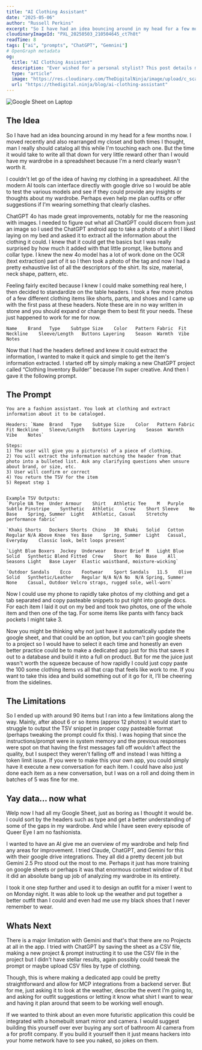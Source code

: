 ```yaml
---
title: "AI Clothing Assistant" 
date: "2025-05-06"
author: "Russell Perkins" 
excerpt: "So I have had an idea bouncing around in my head for a few months now. I moved recently and also rearranged my closet and both times I thought, man I really should catalog all this while I'm touching each one."
cloudinaryImageId: "PXL_20250503_210504645_ct7h8t"
readTime: 8
tags: ["ai", "prompts", "ChatGPT", "Gemnini"]
# OpenGraph metadata
og:
  title: "AI Clothing Assistant"
  description: "Ever wished for a personal stylist? This post details my journey in building an AI clothing assistant, from image-based cataloging with ChatGPT to intelligent wardrobe analysis."
  type: "article" 
  image: "https://res.cloudinary.com/TheDigitalNinja/image/upload/c_scale,w_1200/PXL_20250503_210504645_ct7h8t"
  url: "https://thedigital.ninja/blog/ai-clothing-assistant" 
---
```


![Google Sheet on Laptop](https://res.cloudinary.com/TheDigitalNinja/image/upload/c_scale,w_750/PXL_20250503_210504645_ct7h8t)

## The Idea
So I have had an idea bouncing around in my head for a few months now. I moved recently and also rearranged my closet and both times I thought, man I really should catalog all this while I'm touching each one. But the time it would take to write all that down for very little reward other than I would have my wardrobe in a spreadsheet because I'm a nerd clearly wasn't worth it. 

I couldn't let go of the idea of having my clothing in a spreadsheet. All the modern AI tools can interface directly with google drive so I would be able to test the various models and see if they could provide any insights or thoughts about my wardrobe. Perhaps even help me plan outfits or offer suggestions if I'm wearing something that clearly clashes. 

ChatGPT 4o has made great improvements, notably for me the reasoning with images. I needed to figure out what all ChatGPT could discern from just an image so I used the ChatGPT android app to take a photo of a shirt I liked laying on my bed and asked it to extract all the information about the clothing it could. I knew that it could get the basics but I was really surprised by how much it added with that little prompt, like buttons and collar type. I knew the new 4o model has a lot of work done on the OCR (text extraction) part of it so I then took a photo of the tag and now I had a pretty exhaustive list of all the descriptors of the shirt. Its size, material, neck shape, pattern, etc. 

Feeling fairly excited because I knew I could make something real here, I then decided to standardize on the table headers. I took a few more photos of a few different clothing items like shorts, pants, and shoes and I came up with the first pass at these headers. Note these are in no way written in stone and you should expand or change them to best fit your needs. These just happened to work for me for now.

```
Name	Brand	Type	Subtype	Size	Color	Pattern	Fabric	Fit	Neckline	Sleeve/Length	Buttons	Layering	Season	Warmth	Vibe	Notes
```

Now that I had the headers defined and knew it could extract the information, I wanted to make it quick and simple to get the item's information extracted. I started off by simply making a new ChatGPT project called “Clothing Inventory Builder” because I’m super creative. And then I gave it the following prompt.


## The Prompt
```
You are a fashion assistant. You look at clothing and extract information about it to be cataloged. 

Headers: `Name	Brand	Type	Subtype	Size	Color	Pattern	Fabric	Fit	Neckline	Sleeve/Length	Buttons	Layering	Season	Warmth	Vibe	Notes`

Steps:
1) The user will give you a picture(s) of a piece of clothing. 
2) You will extract the information matching the header from that photo into a bulleted list. Ask any clarifying questions when unsure about brand, or size, etc. 
3) User will confirm or correct
4) You return the TSV for the item
5) Repeat step 1


Example TSV Outputs:
`Purple UA Tee	Under Armour	Shirt	Athletic Tee	M	Purple	Subtle Pinstripe	Synthetic	Athletic	Crew	Short Sleeve	No	Base	Spring, Summer	Light	Athletic, Casual	Stretchy performance fabric`

`Khaki Shorts	Dockers	Shorts	Chino	30	Khaki	Solid	Cotton	Regular	N/A	Above Knee	Yes	Base	Spring, Summer	Light	Casual, Everyday	Classic look, belt loops present`

`Light Blue Boxers	Jockey	Underwear	Boxer Brief	M	Light Blue	Solid	Synthetic Blend	Fitted	Crew	Short	No	Base	All Seasons	Light	Base Layer	Elastic waistband, moisture-wicking`

`Outdoor Sandals	Ecco	Footwear	Sport Sandals	11.5	Olive	Solid	Synthetic/Leather	Regular	N/A	N/A	No	N/A	Spring, Summer	None	Casual, Outdoor	Velcro straps, rugged sole, well-worn`

```

Now I could use my phone to rapidly take photos of my clothing and get a tab separated and copy pasteable snippets to put right into google docs. For each item I laid it out on my bed and took two photos, one of the whole item and then one of the tag. For some items like pants with fancy back pockets I might take 3. 

Now you might be thinking why not just have it automatically update the google sheet, and that could be an option, but you can't pin google sheets to a project so I would have to select it each time and honestly an even better practice could be to make a dedicated app just for this that saves it out to a database and build it into a full on product. But for me the juice just wasn't worth the squeeze because of how rapidly I could just copy paste the 100 some clothing items vs all that crap that feels like work to me. If you want to take this idea and build something out of it go for it, I’ll be cheering from the sidelines. 

## The Limitations
So I ended up with around 90 items but I ran into a few limitations along the way. Mainly, after about 6 or so items (approx 12 photos) it would start to struggle to output the TSV snippet in proper copy pasteable format (perhaps tweaking the prompt could fix this). I was hoping that since the instructions/prompt were in system memory and the previous responses were spot on that having the first messages fall off wouldn't affect the quality, but I suspect they weren't falling off and instead I was hitting a token limit issue. If you were to make this your own app, you could simply have it execute a new conversation for each item. I could have also just done each item as a new conversation, but I was on a roll and doing them in batches of 5 was fine for me. 

## Yay data... now what
Welp now I had all my Google Sheet, just as boring as I thought it would be. I could sort by the headers such as type and get a better understanding of some of the gaps in my wardrobe. And while I have seen every episode of Queer Eye I am no fashionista.

I wanted to have an AI give me an overview of my wardrobe and help find any areas for improvement. I tried Claude, ChatGPT, and Gemini for this with their google drive integrations. They all did a pretty decent job but Gemini 2.5 Pro stood out the most to me. Perhaps it just has more training on google sheets or perhaps it was that enormous context window of it but it did an absolute bang up job of analyzing my wardrobe in its entirety. 

I took it one step further and used it to design an outfit for a mixer I went to on Monday night. It was able to look up the weather and put together a better outfit than I could and even had me use my black shoes that I never remember to wear. 

## Whats Next

There is a major limitation with Gemini and that's that there are no Projects at all in the app. I tried with ChatGPT by saving the sheet as a CSV file, making a new project & prompt instructing it to use the CSV file in the project but I didn't have stellar results, again possibly could tweak the prompt or maybe upload CSV files by type of clothing. 

Though, this is where making a dedicated app could be pretty straightforward and allow for MCP integrations from a backend server.  But for me, just asking it to look at the weather, describe the event I’m going to, and asking for outfit suggestions or letting it know what shirt I want to wear and having it plan around that seem to be working well enough. 

If we wanted to think about an even more futuristic application this could be integrated with a homebuilt smart mirror and camera. I would suggest building this yourself over ever buying any sort of bathroom AI camera from a for profit company. If you build it yourself then it just means hackers into your home network have to see you naked, so jokes on them. 
